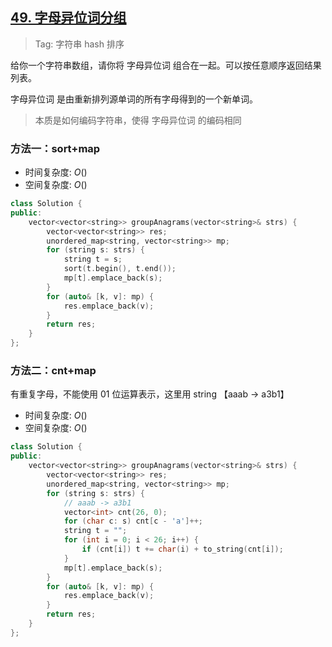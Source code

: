 ## [49. 字母异位词分组](https://leetcode-cn.com/problems/group-anagrams/)

> Tag: 字符串 hash 排序

给你一个字符串数组，请你将 字母异位词 组合在一起。可以按任意顺序返回结果列表。

字母异位词 是由重新排列源单词的所有字母得到的一个新单词。

> 本质是如何编码字符串，使得 字母异位词 的编码相同

### 方法一：sort+map
* 时间复杂度: ${O()}$
* 空间复杂度: ${O()}$
```cpp
class Solution {
public:
    vector<vector<string>> groupAnagrams(vector<string>& strs) {
        vector<vector<string>> res;
        unordered_map<string, vector<string>> mp;
        for (string s: strs) {
            string t = s;
            sort(t.begin(), t.end());
            mp[t].emplace_back(s);
        }
        for (auto& [k, v]: mp) {
            res.emplace_back(v);
        }
        return res;
    }
};
```

### 方法二：cnt+map

有重复字母，不能使用 01 位运算表示，这里用 string 【aaab -> a3b1】

* 时间复杂度: ${O()}$
* 空间复杂度: ${O()}$
```cpp
class Solution {
public:
    vector<vector<string>> groupAnagrams(vector<string>& strs) {
        vector<vector<string>> res;
        unordered_map<string, vector<string>> mp;
        for (string s: strs) {
            // aaab -> a3b1
            vector<int> cnt(26, 0);
            for (char c: s) cnt[c - 'a']++;
            string t = "";
            for (int i = 0; i < 26; i++) {
                if (cnt[i]) t += char(i) + to_string(cnt[i]);
            }
            mp[t].emplace_back(s);
        }
        for (auto& [k, v]: mp) {
            res.emplace_back(v);
        }
        return res;
    }
};
```